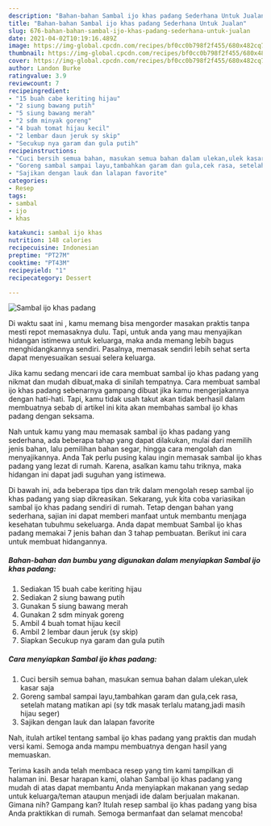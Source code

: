 ```yaml
---
description: "Bahan-bahan Sambal ijo khas padang Sederhana Untuk Jualan"
title: "Bahan-bahan Sambal ijo khas padang Sederhana Untuk Jualan"
slug: 676-bahan-bahan-sambal-ijo-khas-padang-sederhana-untuk-jualan
date: 2021-04-02T10:19:16.489Z
image: https://img-global.cpcdn.com/recipes/bf0cc0b798f2f455/680x482cq70/sambal-ijo-khas-padang-foto-resep-utama.jpg
thumbnail: https://img-global.cpcdn.com/recipes/bf0cc0b798f2f455/680x482cq70/sambal-ijo-khas-padang-foto-resep-utama.jpg
cover: https://img-global.cpcdn.com/recipes/bf0cc0b798f2f455/680x482cq70/sambal-ijo-khas-padang-foto-resep-utama.jpg
author: Landon Burke
ratingvalue: 3.9
reviewcount: 7
recipeingredient:
- "15 buah cabe keriting hijau"
- "2 siung bawang putih"
- "5 siung bawang merah"
- "2 sdm minyak goreng"
- "4 buah tomat hijau kecil"
- "2 lembar daun jeruk sy skip"
- "Secukup nya garam dan gula putih"
recipeinstructions:
- "Cuci bersih semua bahan, masukan semua bahan dalam ulekan,ulek kasar saja"
- "Goreng sambal sampai layu,tambahkan garam dan gula,cek rasa, setelah matang matikan api (sy tdk masak terlalu matang,jadi masih hijau seger)"
- "Sajikan dengan lauk dan lalapan favorite"
categories:
- Resep
tags:
- sambal
- ijo
- khas

katakunci: sambal ijo khas 
nutrition: 148 calories
recipecuisine: Indonesian
preptime: "PT27M"
cooktime: "PT43M"
recipeyield: "1"
recipecategory: Dessert

---
```



![Sambal ijo khas padang](https://img-global.cpcdn.com/recipes/bf0cc0b798f2f455/680x482cq70/sambal-ijo-khas-padang-foto-resep-utama.jpg)

Di waktu  saat ini , kamu memang bisa mengorder masakan praktis tanpa mesti repot memasaknya dulu. Tapi, untuk anda yang mau menyajikan hidangan istimewa untuk keluarga, maka anda memang lebih bagus menghidangkannya sendiri. Pasalnya, memasak sendiri lebih sehat serta dapat menyesuaikan sesuai selera keluarga.

Jika kamu sedang mencari ide cara membuat sambal ijo khas padang yang nikmat dan mudah dibuat,maka di sinilah tempatnya. Cara membuat sambal ijo khas padang  sebenarnya gampang dibuat jika kamu mengerjakannya dengan hati-hati. Tapi, kamu tidak usah takut akan tidak berhasil dalam membuatnya 
sebab di artikel ini kita akan membahas sambal ijo khas padang dengan seksama.  



Nah untuk kamu yang mau memasak sambal ijo khas padang yang sederhana, ada beberapa tahap yang dapat dilakukan, mulai dari memilih jenis bahan, lalu pemilihan bahan segar, hingga cara mengolah dan menyajikannya. Anda Tak perlu pusing kalau ingin memasak sambal ijo khas padang yang lezat di rumah. Karena, asalkan kamu  tahu triknya, maka hidangan ini dapat jadi suguhan yang istimewa.

Di bawah ini, ada beberapa tips dan trik dalam mengolah resep sambal ijo khas padang yang siap dikreasikan. Sekarang, yuk kita coba variasikan sambal ijo khas padang sendiri di rumah. Tetap dengan bahan yang sederhana, sajian ini dapat memberi manfaat untuk membantu menjaga kesehatan tubuhmu sekeluarga. Anda dapat membuat Sambal ijo khas padang memakai 7 jenis bahan dan 3 tahap pembuatan. Berikut ini cara untuk membuat hidangannya.

<!--inarticleads1-->

##### Bahan-bahan dan bumbu yang digunakan dalam menyiapkan Sambal ijo khas padang:

1. Sediakan 15 buah cabe keriting hijau
1. Sediakan 2 siung bawang putih
1. Gunakan 5 siung bawang merah
1. Gunakan 2 sdm minyak goreng
1. Ambil 4 buah tomat hijau kecil
1. Ambil 2 lembar daun jeruk (sy skip)
1. Siapkan Secukup nya garam dan gula putih




<!--inarticleads2-->

##### Cara menyiapkan Sambal ijo khas padang:

1. Cuci bersih semua bahan, masukan semua bahan dalam ulekan,ulek kasar saja
1. Goreng sambal sampai layu,tambahkan garam dan gula,cek rasa, setelah matang matikan api (sy tdk masak terlalu matang,jadi masih hijau seger)
1. Sajikan dengan lauk dan lalapan favorite




Nah, itulah artikel tentang  sambal ijo khas padang  yang praktis dan mudah versi kami. Semoga anda mampu membuatnya dengan hasil yang memuaskan. 

Terima kasih anda telah membaca resep yang tim kami tampilkan di halaman ini. Besar harapan kami, olahan  Sambal ijo khas padang yang mudah di atas dapat membantu Anda menyiapkan makanan yang sedap untuk keluarga/teman ataupun menjadi ide dalam berjualan makanan. Gimana nih? Gampang kan? Itulah resep sambal ijo khas padang yang bisa Anda praktikkan di rumah. Semoga bermanfaat dan selamat mencoba!

